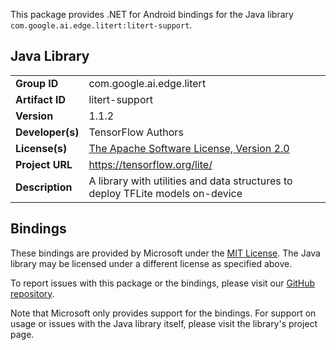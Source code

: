 This package provides .NET for Android bindings for the Java library `com.google.ai.edge.litert:litert-support`.

## Java Library

| | |
|-|-|
| **Group ID** | com.google.ai.edge.litert |
| **Artifact ID** | litert-support |
| **Version** | 1.1.2 |
| **Developer(s)** | TensorFlow Authors |
| **License(s)** | [The Apache Software License, Version 2.0](http://www.apache.org/licenses/LICENSE-2.0.txt) |
| **Project URL** | https://tensorflow.org/lite/ |
| **Description** | A library with utilities and data structures to deploy TFLite models on-device |

## Bindings

These bindings are provided by Microsoft under the [MIT License](https://opensource.org/licenses/MIT). The Java
library may be licensed under a different license as specified above.

To report issues with this package or the bindings, please visit our [GitHub repository](https://aka.ms/android-libraries).

Note that Microsoft only provides support for the bindings. For support on
usage or issues with the Java library itself, please visit the library's project page.

